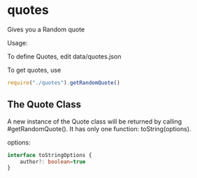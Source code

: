 # quotes

Gives you a Random quote

Usage:


To define Quotes, edit data/quotes.json

To get quotes, use
```js
require("./quotes").getRandomQuote()
```

## The Quote Class
A new instance of the Quote class will be returned by calling #getRandomQuote(). It has only one function: toString(options).

options:
```ts
interface toStringOptions {
    author?: boolean=true
}
```